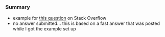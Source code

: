 
### Summary 

* example for [this question](https://stackoverflow.com/questions/64666094) on Stack Overflow
* no answer submitted... this is based on a fast answer that was posted while I got the example set up
